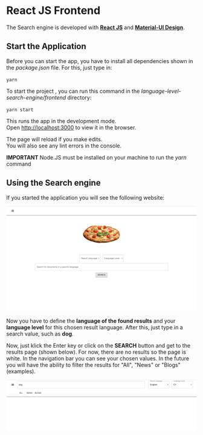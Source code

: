 # React JS Frontend

The Search engine is developed with **[React JS](https://reactjs.org/)** and **[Material-UI Design](https://material-ui.com/)**. 

## Start the Application

Before you can start the app, you have to install all dependencies shown in the *package.json* file. For this, just type in: 

`yarn`

To start the project , you can run this command in the *language-level-search-engine/frontend* directory:

` yarn start `

This runs the app in the development mode.<br>
Open [http://localhost:3000](http://localhost:3000) to view it in the browser.

The page will reload if you make edits.<br>
You will also see any lint errors in the console.

**IMPORTANT**
Node.JS must be installed on your machine to run the *yarn* command

## Using the Search engine

If you started the application you will see the following website: 

![landingpage](../docs/pics/landingpage.png)

Now you have to define the **language of the found results** and your **language level** for this chosen result language. After this, just type in a search value, such as **dog**. 

Now, just klick the Enter key or click on the **SEARCH** button and get to the results page (shown below). For now, there are no results so the page is white. In the navigation bar you can see your chosen values. In the future you will have the ability to filter the results for "All", "News" or "Blogs" (examples). 

![resultspage](../docs/pics/resultspage.png)